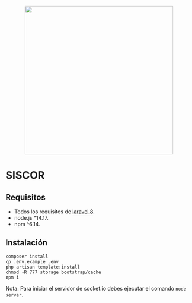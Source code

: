 <p align="center"><a href="https://laravel.com" target="_blank"><img src="https://raw.githubusercontent.com/laravel/art/master/logo-lockup/5%20SVG/2%20CMYK/1%20Full%20Color/laravel-logolockup-cmyk-red.svg" width="400"></a></p>

<!-- <p align="center"><a href="https://laravel.com" target="_blank"><img src="https://raw.githubusercontent.com/agustinmejia/farmacia/master/public/img/icon.png" width="150"></a></p> -->

# SISCOR

## Requisitos
- Todos los requisitos de [laravel 8](https://laravel.com/docs/8.x/deployment#server-requirements).
- node.js ^14.17.
- npm ^6.14.

## Instalación
```
composer install
cp .env.example .env
php artisan template:install
chmod -R 777 storage bootstrap/cache
npm i
```

Nota: Para iniciar el servidor de socket.io debes ejecutar el comando `node server`.